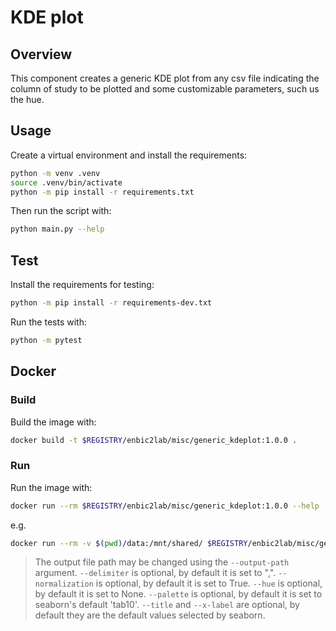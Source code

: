 # KDE plot

## Overview
This component creates a generic KDE plot from any csv file indicating the column of study to be plotted and some customizable parameters, such us the hue.

## Usage
Create a virtual environment and install the requirements:

```sh
python -m venv .venv
source .venv/bin/activate
python -m pip install -r requirements.txt
```

Then run the script with:
```sh
python main.py --help
```

## Test
Install the requirements for testing:
```sh
python -m pip install -r requirements-dev.txt
```
Run the tests with:

```sh
python -m pytest
```
## Docker

### Build
Build the image with:

```sh
docker build -t $REGISTRY/enbic2lab/misc/generic_kdeplot:1.0.0 .
```

### Run
Run the image with:

```sh
docker run --rm $REGISTRY/enbic2lab/misc/generic_kdeplot:1.0.0 --help
```

e.g.
```sh
docker run --rm -v $(pwd)/data:/mnt/shared/ $REGISTRY/enbic2lab/misc/generic_kdeplot:1.0.0 --filepath /mnt/shared/input.csv --delimiter ";" --x-column "column A" --title "My title" --x-label "My x label" --normalization "true" --hue "column D" --palette "Set2"
```
> The output file path may be changed using the `--output-path` argument.
> `--delimiter` is optional, by default it is set to ",".
> `--normalization` is optional, by default it is set to True.
> `--hue` is optional, by default it is set to None.
> `--palette` is optional, by default it is set to seaborn's default 'tab10'.
> `--title` and `--x-label` are optional, by default they are the default values selected by seaborn.
